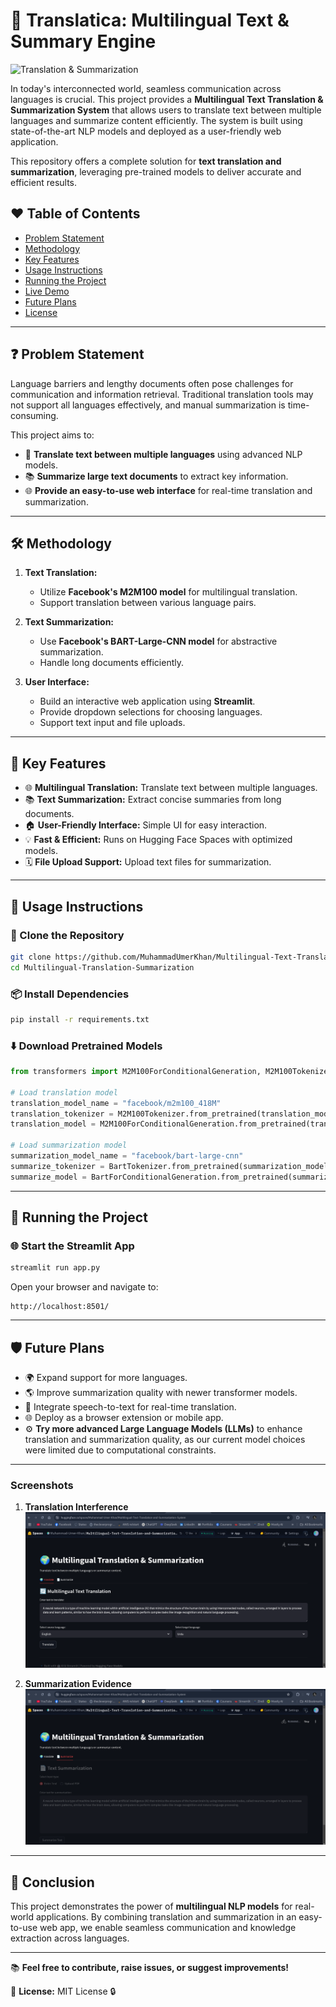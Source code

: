 # 📝 Translatica: Multilingual Text & Summary Engine

![Translation & Summarization](https://618media.com/wp-content/uploads/2024/02/claude-ai-s-language-translation-capabilities.webp)

In today's interconnected world, seamless communication across languages is crucial. This project provides a **Multilingual Text Translation & Summarization System** that allows users to translate text between multiple languages and summarize content efficiently. The system is built using state-of-the-art NLP models and deployed as a user-friendly web application.

This repository offers a complete solution for **text translation and summarization**, leveraging pre-trained models to deliver accurate and efficient results.

## ❤️ Table of Contents
- [Problem Statement](#problem-statement)
- [Methodology](#methodology)
- [Key Features](#key-features)
- [Usage Instructions](#usage-instructions)
- [Running the Project](#running-the-project)
- [Live Demo](#live-demo)
- [Future Plans](#future-plans)
- [License](#license)

---

## ❓ Problem Statement

Language barriers and lengthy documents often pose challenges for communication and information retrieval. Traditional translation tools may not support all languages effectively, and manual summarization is time-consuming.

This project aims to:
- 📝 **Translate text between multiple languages** using advanced NLP models.
- 📚 **Summarize large text documents** to extract key information.
- 🌐 **Provide an easy-to-use web interface** for real-time translation and summarization.

---

## 🛠️ Methodology

1. **Text Translation:**
   - Utilize **Facebook's M2M100 model** for multilingual translation.
   - Support translation between various language pairs.

2. **Text Summarization:**
   - Use **Facebook's BART-Large-CNN model** for abstractive summarization.
   - Handle long documents efficiently.

3. **User Interface:**
   - Build an interactive web application using **Streamlit**.
   - Provide dropdown selections for choosing languages.
   - Support text input and file uploads.

---

## 🚀 Key Features

- 🌐 **Multilingual Translation:** Translate text between multiple languages.
- 📚 **Text Summarization:** Extract concise summaries from long documents.
- 🏠 **User-Friendly Interface:** Simple UI for easy interaction.
- 💡 **Fast & Efficient:** Runs on Hugging Face Spaces with optimized models.
- 🗓 **File Upload Support:** Upload text files for summarization.

---

## 🚀 Usage Instructions

### 📂 Clone the Repository
```bash
git clone https://github.com/MuhammadUmerKhan/Multilingual-Text-Translation---Summarization-System.git
cd Multilingual-Translation-Summarization
```

### 📦 Install Dependencies
```bash
pip install -r requirements.txt
```

### ⬇️ Download Pretrained Models
```python
from transformers import M2M100ForConditionalGeneration, M2M100Tokenizer, BartForConditionalGeneration, BartTokenizer

# Load translation model
translation_model_name = "facebook/m2m100_418M"
translation_tokenizer = M2M100Tokenizer.from_pretrained(translation_model_name)
translation_model = M2M100ForConditionalGeneration.from_pretrained(translation_model_name)

# Load summarization model
summarization_model_name = "facebook/bart-large-cnn"
summarize_tokenizer = BartTokenizer.from_pretrained(summarization_model_name)
summarize_model = BartForConditionalGeneration.from_pretrained(summarization_model_name)
```

---

## 🏃‍ Running the Project

### 🌐 Start the Streamlit App
```bash
streamlit run app.py
```

Open your browser and navigate to:
```
http://localhost:8501/
```

---

## 🛡️ Future Plans

- 🌍 Expand support for more languages.
- 🌎 Improve summarization quality with newer transformer models.
- 🔗 Integrate speech-to-text for real-time translation.
- 🌐 Deploy as a browser extension or mobile app.
- ⚙️ **Try more advanced Large Language Models (LLMs)** to enhance translation and summarization quality, as our current model choices were limited due to computational constraints.

---

### Screenshots

1. **Translation Interference**  
   ![Question Answering](https://github.com/MuhammadUmerKhan/Multilingual-Text-Translation---Summarization-System/blob/main/imgs/ss2.png)

2. **Summarization Evidence**  
   ![Supporting Evidence](https://github.com/MuhammadUmerKhan/Multilingual-Text-Translation---Summarization-System/blob/main/imgs/ss1.png)

---

## 💖 Conclusion

This project demonstrates the power of **multilingual NLP models** for real-world applications. By combining translation and summarization in an easy-to-use web app, we enable seamless communication and knowledge extraction across languages.

---

📚 **Feel free to contribute, raise issues, or suggest improvements!**

📌 **License:** MIT License 🔒
